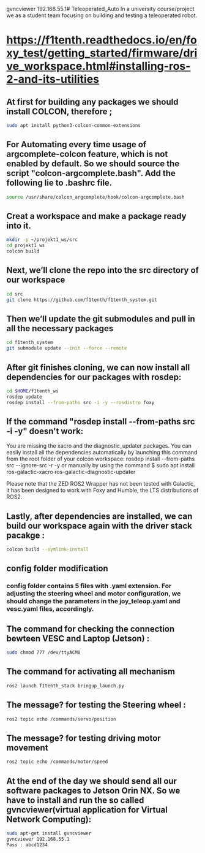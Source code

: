 gvncviewer 192.168.55.1# Teleoperated_Auto
In a university course/project we as a student team focusing on building and testing a teleoperated robot.
# https://f1tenth.readthedocs.io/en/foxy_test/getting_started/firmware/drive_workspace.html#installing-ros-2-and-its-utilities

## At first for building any packages we should install COLCON, therefore ;
```bash
sudo apt install python3-colcon-common-extensions
```

## For Automating every time usage of argcomplete-colcon feature, which is not enabled by default. So we should source the script "colcon-argcomplete.bash". Add the following lie to .bashrc file. 
```bash
source /usr/share/colcon_argcomplete/hook/colcon-argcomplete.bash
```


## Creat a workspace and make a package ready into it.
```bash
mkdir -p ~/projekt1_ws/src
cd projekt1_ws
colcon build
```
## Next, we’ll clone the repo into the src directory of our workspace
```bash
cd src
git clone https://github.com/f1tenth/f1tenth_system.git
```
## Then we’ll update the git submodules and pull in all the necessary packages
```bash
cd f1tenth_system
git submodule update --init --force --remote
```
## After git finishes cloning, we can now install all dependencies for our packages with rosdep:
```bash
cd $HOME/f1tenth_ws
rosdep update
rosdep install --from-paths src -i -y --rosdistro foxy
``` 

## If the command "rosdep install --from-paths src -i -y" doesn't work:
You are missing the xacro and the diagnostic_updater packages.
You can easily install all the dependencies automatically by launching this command from the root folder of your colcon workspace:
rosdep install --from-paths src --ignore-src -r -y
or manually by using the command
$ sudo apt install ros-galactic-xacro ros-galactic-diagnostic-updater

Please note that the ZED ROS2 Wrapper has not been tested with Galactic, it has been designed to work with Foxy and Humble, the LTS distributions of ROS2.
## Lastly, after dependencies are installed, we can build our workspace again with the driver stack pacakge : 
```bash
colcon build --symlink-install
```

## config folder modification
### config folder contains 5 files with .yaml extension. For adjusting the steering wheel and motor configuration, we should change the parameters in the joy_teleop.yaml and vesc.yaml files, accordingly.

## The command for checking the connection bewteen VESC and Laptop (Jetson) : 
```bash
sudo chmod 777 /dev/ttyACM0
````

## The command for activating all mechanism 
````bash
ros2 launch f1tenth_stack bringup_launch.py
````

## The message? for testing the Steering wheel : 
```bash
ros2 topic echo /commands/servo/position
````
## The message? for testing driving motor movement
```bash
ros2 topic echo /commands/motor/speed
```

## At the end of the day we should send all our software packages to Jetson Orin NX. So we have to install and run the so called gvncviewer(virtual application for Virtual Network Computing):
```bash
sudo apt-get install gvncviewer
gvncviewer 192.168.55.1
Pass : abcd1234
```

